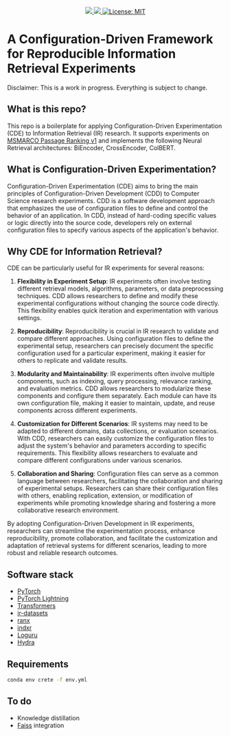 <p align="center">
  <!-- Python -->
  <a href="https://www.python.org" alt="Python">
      <img src="https://badges.aleen42.com/src/python.svg" />
  </a>
  <!-- Black -->
  <a href="https://github.com/psf/black" alt="Code style: black">
      <img src="https://img.shields.io/badge/code%20style-black-000000.svg" />
  </a>
  <!-- License -->
  <a href="https://lbesson.mit-license.org/"><img src="https://img.shields.io/badge/License-MIT-blue.svg" alt="License: MIT"></a>
</p>

# A Configuration-Driven Framework for Reproducible Information Retrieval Experiments

Disclaimer: This is a work in progress. Everything is subject to change.

## What is this repo?
This repo is a boilerplate for applying Configuration-Driven Experimentation (CDE) to Information Retrieval (IR) research.
It supports experiments on [MSMARCO Passage Ranking v1](https://microsoft.github.io/msmarco) and implements the following Neural Retrieval architectures: BiEncoder, CrossEncoder, ColBERT.

## What is Configuration-Driven Experimentation?
Configuration-Driven Experimentation (CDE) aims to bring the main principles of Configuration-Driven Development (CDD) to Computer Science research experiments.
CDD is a software development approach that emphasizes the use of configuration files to define and control the behavior of an application.
In CDD, instead of hard-coding specific values or logic directly into the source code, developers rely on external configuration files to specify various aspects of the application's behavior.

## Why CDE for Information Retrieval?

CDE can be particularly useful for IR experiments for several reasons:

1. **Flexibility in Experiment Setup**: IR experiments often involve testing different retrieval models, algorithms, parameters, or data preprocessing techniques. CDD allows researchers to define and modify these experimental configurations without changing the source code directly. This flexibility enables quick iteration and experimentation with various settings.

2. **Reproducibility**: Reproducibility is crucial in IR research to validate and compare different approaches. Using configuration files to define the experimental setup, researchers can precisely document the specific configuration used for a particular experiment, making it easier for others to replicate and validate results.

3. **Modularity and Maintainability**: IR experiments often involve multiple components, such as indexing, query processing, relevance ranking, and evaluation metrics. CDD allows researchers to modularize these components and configure them separately. Each module can have its own configuration file, making it easier to maintain, update, and reuse components across different experiments.

4. **Customization for Different Scenarios**: IR systems may need to be adapted to different domains, data collections, or evaluation scenarios. With CDD, researchers can easily customize the configuration files to adjust the system's behavior and parameters according to specific requirements. This flexibility allows researchers to evaluate and compare different configurations under various scenarios.

5. **Collaboration and Sharing**: Configuration files can serve as a common language between researchers, facilitating the collaboration and sharing of experimental setups. Researchers can share their configuration files with others, enabling replication, extension, or modification of experiments while promoting knowledge sharing and fostering a more collaborative research environment.

By adopting Configuration-Driven Development in IR experiments, researchers can streamline the experimentation process, enhance reproducibility, promote collaboration, and facilitate the customization and adaptation of retrieval systems for different scenarios, leading to more robust and reliable research outcomes.

## Software stack
- [PyTorch](https://pytorch.org)
- [PyTorch Lightning](https://www.pytorchlightning.ai/index.html)
- [Transformers](https://huggingface.co/transformers)
- [ir-datasets](https://ir-datasets.com)
- [ranx](https://github.com/AmenRa/ranx)
- [indxr](https://github.com/AmenRa/indxr)
- [Loguru](https://github.com/Delgan/loguru)
- [Hydra](https://hydra.cc)


## Requirements
```bash
conda env crete -f env.yml
```

## To do
- Knowledge distillation
- [Faiss](https://github.com/facebookresearch/faiss) integration